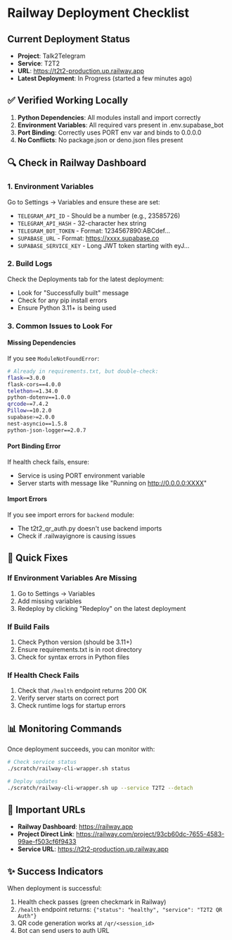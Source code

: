 # Railway Deployment Checklist

## Current Deployment Status
- **Project**: Talk2Telegram  
- **Service**: T2T2
- **URL**: https://t2t2-production.up.railway.app
- **Latest Deployment**: In Progress (started a few minutes ago)

## ✅ Verified Working Locally
1. **Python Dependencies**: All modules install and import correctly
2. **Environment Variables**: All required vars present in .env.supabase_bot
3. **Port Binding**: Correctly uses PORT env var and binds to 0.0.0.0
4. **No Conflicts**: No package.json or deno.json files present

## 🔍 Check in Railway Dashboard

### 1. Environment Variables
Go to Settings → Variables and ensure these are set:
- `TELEGRAM_API_ID` - Should be a number (e.g., 23585726)
- `TELEGRAM_API_HASH` - 32-character hex string
- `TELEGRAM_BOT_TOKEN` - Format: 1234567890:ABCdef...
- `SUPABASE_URL` - Format: https://xxxx.supabase.co
- `SUPABASE_SERVICE_KEY` - Long JWT token starting with eyJ...

### 2. Build Logs
Check the Deployments tab for the latest deployment:
- Look for "Successfully built" message
- Check for any pip install errors
- Ensure Python 3.11+ is being used

### 3. Common Issues to Look For

#### Missing Dependencies
If you see `ModuleNotFoundError`:
```bash
# Already in requirements.txt, but double-check:
flask==3.0.0
flask-cors==4.0.0
telethon==1.34.0
python-dotenv==1.0.0
qrcode==7.4.2
Pillow==10.2.0
supabase>=2.0.0
nest-asyncio==1.5.8
python-json-logger==2.0.7
```

#### Port Binding Error
If health check fails, ensure:
- Service is using PORT environment variable
- Server starts with message like "Running on http://0.0.0.0:XXXX"

#### Import Errors
If you see import errors for `backend` module:
- The t2t2_qr_auth.py doesn't use backend imports
- Check if .railwayignore is causing issues

## 🚀 Quick Fixes

### If Environment Variables Are Missing
1. Go to Settings → Variables
2. Add missing variables
3. Redeploy by clicking "Redeploy" on the latest deployment

### If Build Fails
1. Check Python version (should be 3.11+)
2. Ensure requirements.txt is in root directory
3. Check for syntax errors in Python files

### If Health Check Fails
1. Check that `/health` endpoint returns 200 OK
2. Verify server starts on correct port
3. Check runtime logs for startup errors

## 📊 Monitoring Commands

Once deployment succeeds, you can monitor with:
```bash
# Check service status
./scratch/railway-cli-wrapper.sh status

# Deploy updates
./scratch/railway-cli-wrapper.sh up --service T2T2 --detach
```

## 🔗 Important URLs
- **Railway Dashboard**: https://railway.app
- **Project Direct Link**: https://railway.com/project/93cb60dc-7655-4583-99ae-f503cf6f9433
- **Service URL**: https://t2t2-production.up.railway.app

## ✨ Success Indicators
When deployment is successful:
1. Health check passes (green checkmark in Railway)
2. `/health` endpoint returns: `{"status": "healthy", "service": "T2T2 QR Auth"}`
3. QR code generation works at `/qr/<session_id>`
4. Bot can send users to auth URL